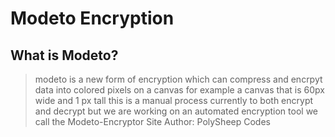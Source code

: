 # Modeto Encryption
## What is Modeto?
> modeto is a new form of encryption which can compress and encrpyt data into colored pixels on a canvas for example a canvas that is 60px wide and 1 px tall this is a manual process currently to both encrypt and decrypt but we are working on an automated encryption tool we call the Modeto-Encryptor 
Site Author: PolySheep Codes